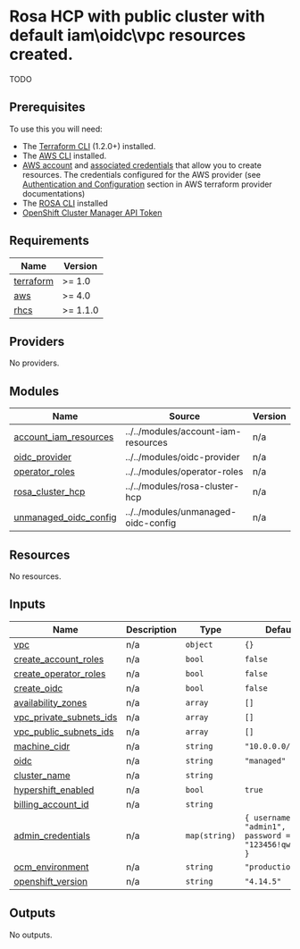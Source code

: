 # Rosa HCP with public cluster with default iam\oidc\vpc resources created.

TODO

## Prerequisites

To use this you will need:

* The [Terraform CLI](https://developer.hashicorp.com/terraform/tutorials/aws-get-started/install-cli) (1.2.0+) installed.
* The [AWS CLI](https://docs.aws.amazon.com/cli/latest/userguide/getting-started-install.html) installed.
* [AWS account](https://aws.amazon.com/free/?all-free-tier) and [associated credentials](https://docs.aws.amazon.com/IAM/latest/UserGuide/security-creds.html) that allow you to create resources. The credentials configured for the AWS provider (see [Authentication and Configuration](https://registry.terraform.io/providers/hashicorp/aws/latest/docs#authentication-and-configuration) section in AWS terraform provider documentations)
* The [ROSA CLI](https://docs.openshift.com/rosa/rosa_cli/rosa-get-started-cli.html) installed
* [OpenShift Cluster Manager API Token](https://console.redhat.com/openshift/token)

## Requirements

| Name | Version |
|------|---------|
| <a name="requirement_terraform"></a> [terraform](#requirement\_terraform) | >= 1.0 |
| <a name="requirement_aws"></a> [aws](#requirement\_aws) | >= 4.0 |
| <a name="requirement_rhcs"></a> [rhcs](#requirement\_rhcs) | >= 1.1.0 |

## Providers

No providers.

## Modules

| Name | Source | Version |
|------|--------|---------|
| <a name="module_account_iam_resources"></a> [account\_iam\_resources](#module\_account\_iam\_resources) | ../../modules/account-iam-resources | n/a |
| <a name="module_oidc_provider"></a> [oidc\_provider](#module\_oidc\_provider) | ../../modules/oidc-provider | n/a |
| <a name="module_operator_roles"></a> [operator\_roles](#module\_operator\_roles) | ../../modules/operator-roles | n/a |
| <a name="module_rosa_cluster_hcp"></a> [rosa\_cluster\_hcp](#module\_rosa\_cluster\_hcp) | ../../modules/rosa-cluster-hcp | n/a |
| <a name="module_unmanaged_oidc_config"></a> [unmanaged\_oidc\_config](#module\_unmanaged\_oidc\_config) | ../../modules/unmanaged-oidc-config | n/a |


## Resources

No resources.

## Inputs

| Name | Description | Type | Default | Required |
|------|-------------|------|---------|:--------:| 
| <a name="input_vpc"></a> [vpc](#input\_vpc) | n/a | `object` | `{}` | no |
| <a name="input_create_account_roles"></a> [create\_account\_roles](#input\_create\_account\_roles) | n/a | `bool` | `false` | no |
| <a name="input_create_operator_roles"></a> [create\_operator\_roles](#input\_create\_operator\_roles) | n/a | `bool` | `false` | no |
| <a name="input_create_oidc "></a> [create\_oidc](#input\_create\_oidc ) | n/a | `bool` | `false` | no |
| <a name="input_availability_zones"></a> [availability\_zones](#input\_availability\_zones) | n/a | `array` | `[]` | no |
| <a name="input_vpc_private_subnets_ids"></a> [vpc\_private\_subnets\_ids](#input\_vpc\_private\_subnets\_ids) | n/a | `array` | `[]` | no |
| <a name="input_vpc_public_subnets_ids"></a> [vpc\_public\_subnets\_ids](#input\_) | n/a | `array` | `[]` | no |
| <a name="input_machine_cidr"></a> [machine\_cidr](#input\_machine\_cidr) | n/a | `string` | `"10.0.0.0/16"` | no |
| <a name="input_oidc"></a> [oidc](#input\_oidc) | n/a | `string` | `"managed"` | no |
| <a name="input_cluster_name"></a> [cluster\_name](#input\_cluster\_name) | n/a | `string` |  | yes |
| <a name="input_hypershift_enabled"></a> [hypershift\_enabled](#input\_hypershift\_enabled) | n/a | `bool` | `true` | yes |
| <a name="input_billing_account_id"></a> [billing\_account\_id](#input\_billing\_account\_id) | n/a | `string` |  | yes |
| <a name="input_admin_credentials"></a> [admin\_credentials](#input\_admin\_credentials) | n/a | `map(string)` | `{ username = "admin1", password = "123456!qwertyU" }` | no |
| <a name="input_ocm_environment"></a> [ocm\_environment](#input\_ocm\_environment) | n/a | `string` | `"production"` | no |
| <a name="input_openshift_version"></a> [openshift\_version](#input\_openshift\_version) | n/a | `string` | `"4.14.5"` | no |

## Outputs

No outputs.


